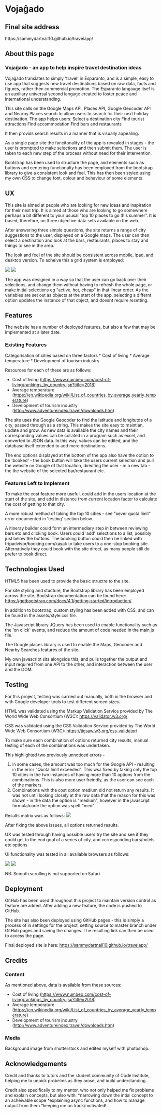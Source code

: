 <h1>Vojaĝado</h1>

<h2>Final site address</h2>
https://sammydartnall10.github.io/travelapp/

<h2>About this page</h2>
<h3>Vojaĝado - an app to help inspire travel destination ideas</h3>

Vojaĝado translates to simply 'travel' in Esparanto, and is a simple, easy to use app that suggests new travel destinations based on raw data, facts and figures, rather then commercial promotion.
The Esparanto langauge itsef is an auxillary universal second languge created to foster peace and international understanding.  

This site calls on the Google Maps API, Places API, Google Geocoder API and Nearby Places search to allow users to search for their next holiday destination. The app helps users:
Select a destination city
Find tourist attractions
Find accommodation
Find bars and restaurants

It then provids search results in a manner that is visually appealing.

As a single page site the funcitonality of the app is revealed in stages - the user is prompted to make selections and then submit them. The user is taken to each new step of the process without need for their intervention.  

Bootstrap has been used to structure the page, and elements such as buttons and centering functionalty has been employed from the bootstrap library to give a consistent look and feel. 
This has then been styled using my own CSS to change font, colour and behaviour of some elements. 

<h2>UX</h2>
This site is aimed at people who are looking for new ideas and inspiration for their next trip. 
It is aimed at those who are looking to go somewhere perhaps a bit different to your ususal "top 10 places to go this summer". It is based,
therefore, on three objective data sets available on the web. 

After answering three simple questions, the site returns a range of city suggestions to the user, displayed on a Google maps. 
The user can then select a destination and look at the bars, restaurants, places to stay and things to see in the area. 

The look and feel of the site should be consistent across mobile, ipad, and desktop version. To acheive this a grid system is employed: 

<img src="assets/readme/wireframesOne.jpeg">

<img src="assets/readme/wireframesTwo.jpeg">

The app was designed in a way so that the user can go back over their selections, and change them without having to refresh the whole page, or make
initial selections eg "active, hot, cheap" in that linear order. As the variables are set out as objects at the start of the app, 
selecting a differnt option updates the instance of that object, and doesnt require resetting. 

<h2>Features</h2>
The website has a number of deployed features, but also a few that may be implemented at a later date. 

<h3>Existing Features</h3>
 Categorisation of cities based on three factors 
* Cost of living 
* Average temperature 
* Development of tourism industry

Resources for each of these are as follows: 
* Cost of living (https://www.numbeo.com/cost-of-living/rankings_by_country.jsp?title=2018)
* Average temperature (https://en.wikipedia.org/wiki/List_of_countries_by_average_yearly_temperature)
* Development of tourism industry (http://www.adventureindex.travel/downloads.htm)

The site uses the Google Geocoder to find the latitude and longitutde of a city, passed through as a string. 
This makes the site easy to maintian, update and grow. As new data is available the city names and their corresponding 
values can be collated in a program such as excel, and converted to JSON data. 
In this way, values can be edited, and the database itself extended to add more destinations.

The end options displayed at the bottom of the app also have the option to be 'booked' - the book button will take 
the users current selection and pull the website on Google of that location, directing the user - in a new tab - the the website of the selected bar/restaurant etc. 

<h3>Features Left to Implement</h3>

To make the cost feature more useful, could add in the users location at the start of the site, and add in
distance from current location factor to calculate the cost of getting to that city.

A more robust method of taking the top 10 cities - see "oever quota limit" error documented in 'testing' section below. 

A itineray builder could form an intermediary step in between reviewing bars etc and clicking book. Users 
could 'add' selections to a list, possibly just below the buttons. 
The booking button could then be linked with tripadvisor/booking.com/kayak to take users to a one-stop booking site. 
Alternatively they could book with the site direct, as many people still do prefer to book direct. 



<h2>Technologies Used</h2>

HTML5 has been used to provide the basic structre to the site.

For site styling and stucture, the Bootstrap library has been employed across the site. 
Bootstrap documentation can be found here: https://getbootstrap.com/docs/4.1/getting-started/introduction/

In addition to bootstrap, custom styling has been added with CSS, and can be found in the assets/style.css file. 

The Javascript library JQuery has been used to enable functionality such as the 'on click' events, and 
reduce the amount of code needed in the main.js file.

The Google places library is used to enable the Maps, Geocoder and Nearby Searches features of the site. 

My own javascript sits alongside this, and pulls together the output and input required from one API to the other, and interaction
between the user and the DOM.

<h2>Testing </h2>

For this project, testing was carried out manually, both in the browser and with Google developer tools to test different screen sizes.

HTML was validated using the Markup Validation Service provided by The World Wide Web Consortium (W3C): https://validator.w3.org/

CSS was validated using the CSS Validation Service provided by The World Wide Web Consortium (W3C): https://jigsaw.w3.org/css-validator/

To make sure each combination of options returned city results, manual testing of each of the combinations was undertaken. 

This highlighted two previously unnoticed errors -
1. In some cases, the amount was too much for the Google API - resulting in the error "Quota limit exceeded".
This wsa fixed by taking only the top 10 cities in the two instances of having more than 10 options from the combinations. 
This is also more user freindly, as the user can see each of the markers. 
2. Combinations with the cost option medium did not return any results. It was not until looking closely at the raw data that the reason for 
this was shown - in the data the option is "medium", however in the javascript formula/code the option was spelt "med". 

Results matrix was as follows: 
<img src="assets/readme/options-results.png">

After fixing the above issues, all options returned results. 

UX was tested through having possible users try the site and 
see if they could get to the end goal of a series of city, and corresponding bars/hotels etc options.

UI functionality was tested in all available browsers as follows: 

<img src="assets/readme/elements-check.png">
<img src="assets/readme/layout-check.png">

NB: Smooth scrolling is not supported on Safari

<h2>Deployment</h2>
GitHub has been used throughout this project to maintain version control as feature are added. After adding a new feature, the code is pushed to GitHub. 

The site has also been deployed using GitHub pages - this is simply a process of in settings for the project, setting source to master branch under GitHub pages and saving the changes. The resulting link can then be used to access the page. 

Final deployed site is here: https://sammydartnall10.github.io/travelapp/

<h2>Credits</h2>

<h3>Content</h3>
As mentioned above, data is available from these sources: 

* Cost of living (https://www.numbeo.com/cost-of-living/rankings_by_country.jsp?title=2018)
* Average temperature (https://en.wikipedia.org/wiki/List_of_countries_by_average_yearly_temperature)
* Development of tourism industry (http://www.adventureindex.travel/downloads.htm)


<h3>Media</h3>
Background image from shutterstock and edited myself with photoshop. 

<h2>Acknowledgements</h2>
Credit and thanks to tutors and the student community of Code Institute, 
helping me to unpick probelms as they arose, and build understanding.

Credit also specifically to my mentor, who not only helped me fix problems and explain 
concepts, but also with: 
*narrowing down the intial concept to an acheivable scope
*explaining async functions, and how to manage output from them 
*keeping me on track/motivated! 